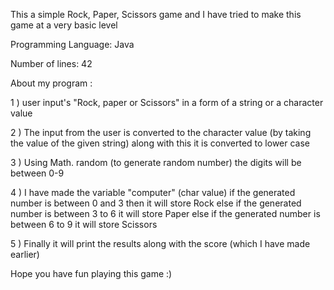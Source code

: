 This a simple Rock, Paper, Scissors game and I have tried to make this game at a very basic level 

Programming Language: Java

Number of lines: 42

About my program : 

1 ) user input's "Rock, paper or Scissors" in a form of a string or a character value 

2 ) The input from the user is converted to the character value (by taking the value of the given string) along with this it is converted to lower case

3 ) Using Math. random (to generate random number) the digits will be between 0-9 

4 ) I have made the variable "computer" (char value)
if the generated number is between 0 and 3 then it will store Rock 
else if the generated number is between 3 to 6 it will store Paper
else if the generated number is between 6 to 9 it will store Scissors

5 ) Finally it will print the results along with the score (which I have made earlier)

Hope you have fun playing this game :)
